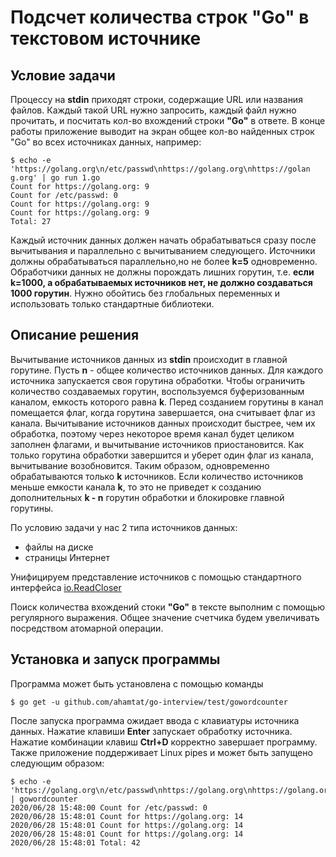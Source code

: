# Подсчет количества строк "Go" в текстовом источнике

## Условие задачи

Процессу на **stdin** приходят строки, содержащие URL или названия файлов.
Каждый такой URL нужно запросить, каждый файл нужно прочитать,
и посчитать кол-во вхождений строки **"Go"** в ответе. В конце работы
приложение выводит на экран общее кол-во найденных строк "Go" во всех
источниках данных, например:

    $ echo -e 'https://golang.org\n/etc/passwd\nhttps://golang.org\nhttps://golan g.org' | go run 1.go
    Count for https://golang.org: 9 
    Count for /etc/passwd: 0 
    Count for https://golang.org: 9 
    Count for https://golang.org: 9 
    Total: 27

Каждый источник данных должен начать обрабатываться сразу после
вычитывания и параллельно с вычитыванием следующего. Источники
должны обрабатываться параллельно,но не более **k=5** одновременно.
Обработчики данных не должны порождать лишних горутин, т.е.
**если k=1000, а обрабатываемых источников нет, не должно создаваться
1000 горутин**. Нужно обойтись без глобальных переменных и
использовать только стандартные библиотеки.

## Описание решения

Вычитывание источников данных из **stdin** происходит в главной горутине.
Пусть **n** - общее количество источников данных.
Для каждого источника запускается своя горутина обработки. Чтобы
ограничить количество создаваемых горутин, воспользуемся буферизованным
каналом, емкость которого равна **k**. Перед созданием горутины в
канал помещается флаг, когда горутина завершается, она считывает флаг из
канала. Вычитывание источников данных происходит быстрее, чем их
обработка, поэтому через некоторое время канал будет целиком заполнен
флагами, и вычитывание источников приостановится. Как только горутина
обработки завершится и уберет один флаг из канала, вычитывание
возобновится. Таким образом, одновременно обрабатываются только **k**
источников. Если количество источников меньше емкости канала **k**,
то это не приведет к созданию дополнительных **k - n** горутин
обработки и блокировке главной горутины.

По условию задачи у нас 2 типа источников данных:
- файлы на диске
- страницы Интернет

Унифицируем представление источников с помощью стандартного интерфейса
[io.ReadCloser](https://golang.org/pkg/io/#ReadCloser)

Поиск количества вхождений стоки **"Go"** в тексте выполним
с помощью регулярного выражения. Общее значение счетчика будем
увеличивать посредством атомарной операции.

## Установка и запуск программы

Программа может быть установлена с помощью команды

    $ go get -u github.com/ahamtat/go-interview/test/gowordcounter

После запуска программа ожидает ввода с клавиатуры источника данных.
Нажатие клавиши **Enter** запускает обработку источника. Нажатие
комбинации клавиш **Ctrl+D** корректно завершает программу.
Также приложение поддерживает Linux pipes и может быть запущено
следующим образом:

    $ echo -e 'https://golang.org\n/etc/passwd\nhttps://golang.org\nhttps://golang.org' | gowordcounter
    2020/06/28 15:48:00 Count for /etc/passwd: 0
    2020/06/28 15:48:01 Count for https://golang.org: 14
    2020/06/28 15:48:01 Count for https://golang.org: 14
    2020/06/28 15:48:01 Count for https://golang.org: 14
    2020/06/28 15:48:01 Total: 42
